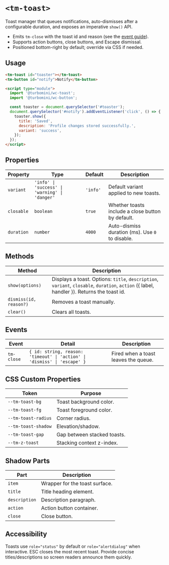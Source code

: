 # `<tm-toast>`

Toast manager that queues notifications, auto-dismisses after a configurable duration, and exposes an imperative `show()` API.

- Emits `tm-close` with the toast id and reason (see the [event guide](../../docs/web-components/events.md)).
- Supports action buttons, close buttons, and Escape dismissal.
- Positioned bottom-right by default; override via CSS if needed.

## Usage

```html
<tm-toast id="toaster"></tm-toast>
<tm-button id="notify">Notify</tm-button>

<script type="module">
  import '@turbomini/wc-toast';
  import '@turbomini/wc-button';

  const toaster = document.querySelector('#toaster');
  document.querySelector('#notify').addEventListener('click', () => {
    toaster.show({
      title: 'Saved',
      description: 'Profile changes stored successfully.',
      variant: 'success',
    });
  });
</script>
```

## Properties

| Property | Type | Default | Description |
| --- | --- | --- | --- |
| `variant` | `'info' \| 'success' \| 'warning' \| 'danger'` | `'info'` | Default variant applied to new toasts. |
| `closable` | `boolean` | `true` | Whether toasts include a close button by default. |
| `duration` | `number` | `4000` | Auto-dismiss duration (ms). Use `0` to disable. |

## Methods

| Method | Description |
| --- | --- |
| `show(options)` | Displays a toast. Options: `title`, `description`, `variant`, `closable`, `duration`, `action` ({ label, handler }). Returns the toast id. |
| `dismiss(id, reason?)` | Removes a toast manually. |
| `clear()` | Clears all toasts. |

## Events

| Event | Detail | Description |
| --- | --- | --- |
| `tm-close` | `{ id: string, reason: 'timeout' \| 'action' \| 'dismiss' \| 'escape' }` | Fired when a toast leaves the queue. |

## CSS Custom Properties

| Token | Purpose |
| --- | --- |
| `--tm-toast-bg` | Toast background color. |
| `--tm-toast-fg` | Toast foreground color. |
| `--tm-toast-radius` | Corner radius. |
| `--tm-toast-shadow` | Elevation/shadow. |
| `--tm-toast-gap` | Gap between stacked toasts. |
| `--tm-z-toast` | Stacking context z-index. |

## Shadow Parts

| Part | Description |
| --- | --- |
| `item` | Wrapper for the toast surface. |
| `title` | Title heading element. |
| `description` | Description paragraph. |
| `action` | Action button container. |
| `close` | Close button. |

## Accessibility

Toasts use `role="status"` by default or `role="alertdialog"` when interactive. ESC closes the most recent toast. Provide concise titles/descriptions so screen readers announce them quickly.
